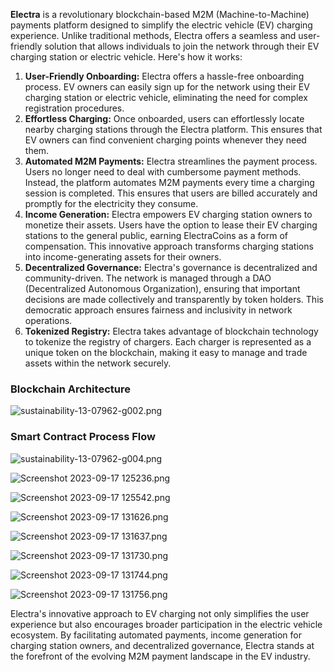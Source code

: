 **Electra** is a revolutionary blockchain-based M2M (Machine-to-Machine) payments platform designed to simplify the electric vehicle (EV) charging experience. Unlike traditional methods, Electra offers a seamless and user-friendly solution that allows individuals to join the network through their EV charging station or electric vehicle. Here's how it works:

1. **User-Friendly Onboarding:** Electra offers a hassle-free onboarding process. EV owners can easily sign up for the network using their EV charging station or electric vehicle, eliminating the need for complex registration procedures.
2. **Effortless Charging:** Once onboarded, users can effortlessly locate nearby charging stations through the Electra platform. This ensures that EV owners can find convenient charging points whenever they need them.
3. **Automated M2M Payments:** Electra streamlines the payment process. Users no longer need to deal with cumbersome payment methods. Instead, the platform automates M2M payments every time a charging session is completed. This ensures that users are billed accurately and promptly for the electricity they consume.
4. **Income Generation:** Electra empowers EV charging station owners to monetize their assets. Users have the option to lease their EV charging stations to the general public, earning ElectraCoins as a form of compensation. This innovative approach transforms charging stations into income-generating assets for their owners.
5. **Decentralized Governance:** Electra's governance is decentralized and community-driven. The network is managed through a DAO (Decentralized Autonomous Organization), ensuring that important decisions are made collectively and transparently by token holders. This democratic approach ensures fairness and inclusivity in network operations.
6. **Tokenized Registry:** Electra takes advantage of blockchain technology to tokenize the registry of chargers. Each charger is represented as a unique token on the blockchain, making it easy to manage and trade assets within the network securely.

### Blockchain Architecture

![sustainability-13-07962-g002.png](https://cdn.dorahacks.io/static/files/18a9ab87c712d5c4dad70b94ca18f18a.png)

### Smart Contract Process Flow

![sustainability-13-07962-g004.png](https://cdn.dorahacks.io/static/files/18a9abde8e8bfa5515304f443a28b6b0.png)




![Screenshot 2023-09-17 125236.png](https://cdn.dorahacks.io/static/files/18aa21ce4dd216a700430ba4f5f83c2d.png)




![Screenshot 2023-09-17 125542.png](https://cdn.dorahacks.io/static/files/18aa21d2b922e9cc9524ed1435baa908.png)





![Screenshot 2023-09-17 131626.png](https://cdn.dorahacks.io/static/files/18aa21dd92acd9aced648fb48ab9376e.png)





![Screenshot 2023-09-17 131637.png](https://cdn.dorahacks.io/static/files/18aa21dfa23f1e882c9518e43fa86a58.png)



![Screenshot 2023-09-17 131730.png](https://cdn.dorahacks.io/static/files/18aa21e2cb9cb88cc93431c4ee2a45f9.png)




![Screenshot 2023-09-17 131744.png](https://cdn.dorahacks.io/static/files/18aa21e503532c235b3504f4036a4a6c.png)




![Screenshot 2023-09-17 131756.png](https://cdn.dorahacks.io/static/files/18aa21e6c4c22b50d9c00e64e7bb5dab.png)





Electra's innovative approach to EV charging not only simplifies the user experience but also encourages broader participation in the electric vehicle ecosystem. By facilitating automated payments, income generation for charging station owners, and decentralized governance, Electra stands at the forefront of the evolving M2M payment landscape in the EV industry.
